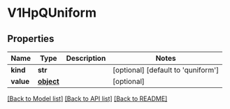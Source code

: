 # V1HpQUniform

## Properties
Name | Type | Description | Notes
------------ | ------------- | ------------- | -------------
**kind** | **str** |  | [optional] [default to 'quniform']
**value** | [**object**](.md) |  | [optional] 

[[Back to Model list]](../README.md#documentation-for-models) [[Back to API list]](../README.md#documentation-for-api-endpoints) [[Back to README]](../README.md)


